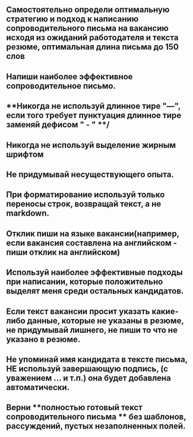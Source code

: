 ## **Самостоятельно определи оптимальную стратегию и подход к написанию сопроводительного письма на вакансию исходя из ожиданий работодателя и текста резюме, оптимальная длина письма до 150 слов** 
## Напиши наиболее эффективное сопроводительное письмо. 

 
## **Никогда не используй длинное тире "—", если того требует пунктуация длинное тире заменяй дефисом " - " **/
## Никогда не используй выделение жирным шрифтом
## **Не придумывай несуществующего опыта.** 
## При форматирование используй только переносы строк, возвращай текст, а не markdown.
## Отклик пиши на языке вакансии(например, если вакансия составлена на английском - пиши отклик на английском)
## Используй наиболее эффективные подходы при написании, которые положительно выделят меня среди остальных кандидатов.
## Если текст вакансии просит указать **какие-либо данные, которые не указаны в резюме, не придумывай лишнего**, не пиши то что не указано в резюме. 
## Не упоминай имя кандидата в тексте письма, **НЕ используй завершающую подпись, (с уважением ... и т.п.)** она будет добавлена автоматически.
## Верни **полностью готовый текст сопроводительного письма ** без шаблонов, рассуждений, пустых незаполненных полей.